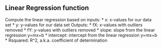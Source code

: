 ## Linear Regression function
Compute the linear regression based on inputs:
    * x: x-values for our data set
    * y: y-values for our data set
   Outputs:
    * fX: x-values with outliers removed
    * fY: y-values with outliers removed
    * slope: slope from the linear regression y=mx+b
    * intercept: intercept from the linear regression y=mx+b
    * Rsquared: R^2, a.k.a. coefficient of determination
